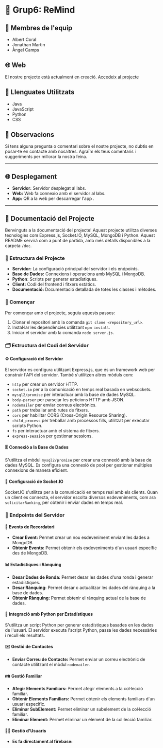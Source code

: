 # 🚀 Grup6: ReMind

## 👥 Membres de l'equip
- Albert Coral
- Jonathan Martin
- Àngel Camps

## 🌐 Web
El nostre projecte està actualment en creació.
[Accedeix al projecte](http://recuerdate.dam.inspedralbes.cat:3672)

## 🎨 Llenguates Utilitzats
- Java
- JavaScript
- Python
- CSS

## 📝 Observacions
Si tens alguna pregunta o comentari sobre el nostre projecte, no dubtis en posar-te en contacte amb nosaltres. Agraïm els teus comentaris i suggeriments per millorar la nostra feina.

---
## 🌐 Desplegament
- **Servidor:** Servidor desplegat al labs.
- **Web:** Web fa connexio amb el servidor al labs.
- **App:** QR a la web per descarregar l'app .
---

## 📄 Documentació del Projecte

Benvinguts a la documentació del projecte! Aquest projecte utilitza diverses tecnologies com Express.js, Socket.IO, MySQL, MongoDB i Python. Aquest README servirà com a punt de partida, amb més detalls disponibles a la carpeta `/doc`.

### 📂 Estructura del Projecte
- **Servidor:** La configuració principal del servidor i els endpoints.
- **Base de Dades:** Connexions i operacions amb MySQL i MongoDB.
- **Python:** Scripts per generar estadístiques.
- **Client:** Codi del frontend i fitxers estàtics.
- **Documentació:** Documentació detallada de totes les classes i mètodes.

### 🚀 Començar
Per començar amb el projecte, seguiu aquests passos:

1. Clonar el repositori amb la comanda `git clone <repository_url>`.
2. Instal·lar les dependències utilitzant `npm install`.
3. Iniciar el servidor amb la comanda `node server.js`.

### 🗂️ Estructura del Codi del Servidor

#### ⚙️ Configuració del Servidor
El servidor es configura utilitzant Express.js, que és un framework web per construir l'API del servidor. També s'utilitzen altres mòduls com:
- `http` per crear un servidor HTTP.
- `socket.io` per a la comunicació en temps real basada en websockets.
- `mysql2/promise` per interactuar amb la base de dades MySQL.
- `body-parser` per parsejar les peticions HTTP amb JSON.
- `nodemailer` per enviar correus electrònics.
- `path` per treballar amb rutes de fitxers.
- `cors` per habilitar CORS (Cross-Origin Resource Sharing).
- `child_process` per treballar amb processos fills, utilitzat per executar scripts Python.
- `fs` per interactuar amb el sistema de fitxers.
- `express-session` per gestionar sessions.

#### 🗄️ Connexió a la Base de Dades
S'utilitza el mòdul `mysql2/promise` per crear una connexió amb la base de dades MySQL. Es configura una connexió de pool per gestionar múltiples connexions de manera eficient.

#### 🔄 Configuració de Socket.IO
Socket.IO s'utilitza per a la comunicació en temps real amb els clients. Quan un client es connecta, el servidor escolta diversos esdeveniments, com ara `solicitarRanking`, per obtenir i enviar dades en temps real.

### 🔗 Endpoints del Servidor

#### 📅 Events de Recordatori
- **Crear Event:** Permet crear un nou esdeveniment enviant les dades a MongoDB.
- **Obtenir Events:** Permet obtenir els esdeveniments d'un usuari específic des de MongoDB.

#### 📊 Estadístiques i Rànquing
- **Desar Dades de Ronda:** Permet desar les dades d'una ronda i generar estadístiques.
- **Desar Rànquing:** Permet desar o actualitzar les dades del rànquing a la base de dades.
- **Obtenir Rànquing:** Permet obtenir el rànquing actual de la base de dades.

#### 🐍 Integració amb Python per Estadístiques
S'utilitza un script Python per generar estadístiques basades en les dades de l'usuari. El servidor executa l'script Python, passa les dades necessàries i recull els resultats.

#### ✉️ Gestió de Contactes
- **Enviar Correu de Contacte:** Permet enviar un correu electrònic de contacte utilitzant el mòdul `nodemailer`.

#### 👪 Gestió Familiar
- **Afegir Elements Familiars:** Permet afegir elements a la col·lecció familiar.
- **Obtenir Elements Familiars:** Permet obtenir els elements familiars d'un usuari específic.
- **Eliminar SubElement:** Permet eliminar un subelement de la col·lecció familiar.
- **Eliminar Element:** Permet eliminar un element de la col·lecció familiar.

#### 🧑‍💼 Gestió d'Usuaris
- **Es fa directament al firebase:** 
